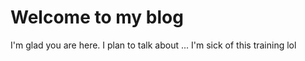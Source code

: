 # Welcome to my blog

I'm glad you are here. I plan to talk about ... I'm sick of this training lol
